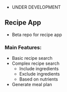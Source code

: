 * UNDER DEVELOPMENT

## Recipe App

- Beta repo for recipe app

### Main Features:

- Basic recipe search
- Complex recipe search
  - Include ingredients
  - Exclude ingredients
  - Based on nutrients
- Generate meal plan
